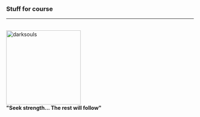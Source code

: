 <p>
<h3>Stuff for course</h3>
<hr>
<br>
<img src="https://user-images.githubusercontent.com/79334944/195143586-848448f2-6176-4908-8191-b79fa8a856e7.gif" alt="darksouls" width="200px" />
<div><b> "Seek strength... The rest will follow" </b></div>
</p>
